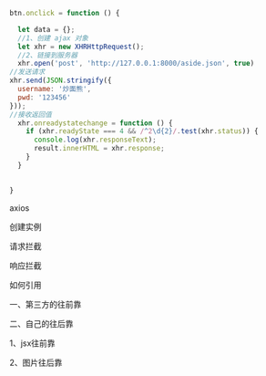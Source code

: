 ```js
btn.onclick = function () {

  let data = {};
  //1、创建 ajax 对象
  let xhr = new XHRHttpRequest();
  //2、链接到服务器
  xhr.open('post', 'http://127.0.0.1:8000/aside.json', true)
//发送请求
xhr.send(JSON.stringify({
  username: '炒面熊',
  pwd: '123456'
}));
//接收返回值
  xhr.onreadystatechange = function () {
    if (xhr.readyState === 4 && /^2\d{2}/.test(xhr.status)) {
      console.log(xhr.responseText);
      result.innerHTML = xhr.response;
    }
  }

  
}
```

axios

创建实例

请求拦截

响应拦截

如何引用

一、第三方的往前靠

二、自己的往后靠

1、jsx往前靠

2、图片往后靠


